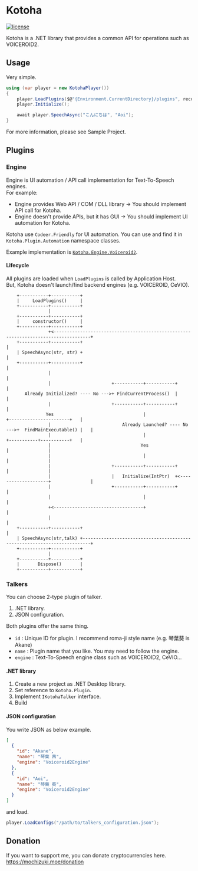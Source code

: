 # Kotoha

[![license](https://img.shields.io/github/license/mika-f/kotoha.svg?style=flat-square)](./blob/develop/LICENSE)

Kotoha is a .NET library that provides a common API for operations such as VOICEROID2.


## Usage

Very simple.

```csharp
using (var player = new KotohaPlayer())
{
    player.LoadPlugins($@"{Environment.CurrentDirectory}/plugins", recursive: true);
    player.Initialize();

    await player.SpeechAsync("こんにちは", "Aoi");
}
```

For more information, please see Sample Project.


## Plugins

### Engine

Engine is UI automation / API call implementation for Text-To-Speech engines.  
For example:

* Engine provides Web API / COM / DLL library -> You should implement API call for Kotoha.
* Engine doesn't provide APIs, but it has GUI -> You should implement UI automation for Kotoha.

Kotoha use `Codeer.Friendly` for UI automation. You can use and find it in `Kotoha.Plugin.Automation` namespace classes.

Example implementation is [`Kotoha.Engine.Voiceroid2`](blob/develop/Source/Kotoha.Engine.Voiceroid2/Voiceroid2Engine.cs).  


#### Lifecycle

All plugins are loaded when `LoadPlugins` is called by Application Host.  
But, Kotoha doesn't launch/find backend engines (e.g. VOICEROID, CeVIO).

```
    +-----------+-----------+
    |     LoadPlugins()     |
    +-----------+-----------+
                |
    +-----------+-----------+
    |     constructor()     |
    +-----------+-----------+
                +<------------------------------------------------------------------------------------+
    +-----------+-----------+                                                                         |
    | SpeechAsync(str, str) +                                                                         |
    +-----------+-----------+                                                                         |
                |                                                                                     |
                |                       +-----------+-----------+                                     |
       Already Initialized? ---- No --->+ FindCurrentProcess()  |                                     |
                |                       +-----------+-----------+                                     |
               Yes                                  |                     +-----------------------+   |
                |                           Already Launched? ---- No --->+  FindMainExecutable() |   |
                |                                   |                     +-----------+-----------+   |
                |                                  Yes                                |               |
                |                                   |                                 |               |
                |                       +-----------+-----------+                     |               |
                |                       |   Initialize(IntPtr)  +<--------------------+               |
                |                       +-----------+-----------+                                     |
                |                                   |                                                 |
                +<----------------------------------+                                                 |
                |                                                                                     |
    +-----------+-----------+                                                                         |
    | SpeechAsync(str,talk) +-------------------------------------------------------------------------+
    +-----------+-----------+
                |
    +-----------+-----------+
    |       Dispose()       |
    +-----------+-----------+             
```


### Talkers

You can choose 2-type plugin of talker.

1. .NET library.
2. JSON configuration.

Both plugins offer the same thing.

* `id` : Unique ID for plugin. I recommend roma-ji style name (e.g. 琴葉葵 is Akane)
* `name` : Plugin name that you like. You may need to follow the engine.
* `engine` : Text-To-Speech engine class such as VOICEROID2, CeVIO...


#### .NET library

1. Create a new project as .NET Desktop library.
1. Set reference to `Kotoha.Plugin`.
1. Implement `IKotohaTalker` interface.
1. Build


#### JSON configuration

You write JSON as below example.

```json
[
  {
    "id": "Akane",
    "name": "琴葉 茜",
    "engine": "Voiceroid2Engine"
  },
  {
    "id": "Aoi",
    "name": "琴葉 葵",
    "engine": "Voiceroid2Engine"
  }
]
```

and load.

```csharp
player.LoadConfigs("/path/to/talkers_configuration.json");
```



## Donation

If you want to support me, you can donate cryptocurrencies here.  
https://mochizuki.moe/donation
